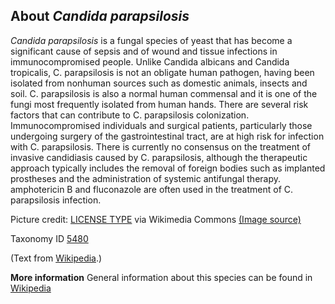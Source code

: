 **About *Candida parapsilosis***
-------------------------
*Candida parapsilosis* is a fungal species of yeast that has become a 
significant cause of sepsis and of wound and tissue infections in 
immunocompromised people. Unlike Candida albicans and Candida 
tropicalis, C. parapsilosis is not an obligate human pathogen, having 
been isolated from nonhuman sources such as domestic animals, insects 
and soil. C. parapsilosis is also a normal human commensal and it is 
one of the fungi most frequently isolated from human hands. There are 
several risk factors that can contribute to C. parapsilosis 
colonization. Immunocompromised individuals and surgical patients, 
particularly those undergoing surgery of the gastrointestinal tract, 
are at high risk for infection with C. parapsilosis. There is 
currently no consensus on the treatment of invasive candidiasis caused 
by C. parapsilosis, although the therapeutic approach typically 
includes the removal of foreign bodies such as implanted prostheses 
and the administration of systemic antifungal therapy. amphotericin B 
and fluconazole are often used in the treatment of C. parapsilosis 
infection.


Picture credit: [LICENSE TYPE]() via Wikimedia Commons [(Image source)]()

Taxonomy ID [5480](https://www.uniprot.org/taxonomy/5480)

(Text from [Wikipedia](https://en.wikipedia.org/).)

**More information**
General information about this species can be found in [Wikipedia](https://en.wikipedia.org/wiki/Candida_parapsilosis)
